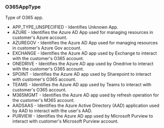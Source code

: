 ### O365AppType
Type of O365 app.

- APP_TYPE_UNSPECIFIED - Identifies Unknown App.
- AZURE - Identifies the Azure AD App used for managing resources in customer's Azure account.
- AZUREGOV - Identifies the Azure AD App used for managing resources in customer's Azure Gov account.
- EXCHANGE - Identifies the Azure AD app used by Exchange to interact with the customer's O365 account.
- ONEDRIVE - Identifies the Azure AD app used by Onedrive to interact with the customer's O365 account.
- SPOINT - Identifies the Azure AD app used by Sharepoint to interact with customer's O365 account.
- TEAMS - Identifies the Azure AD app used by Teams to interact with customer's O365 account.
- M365MGMT - Identifies the Azure AD app used by refresh operation for the customer's M365 account.
- AADSAAS - Identifies the Azure Active Directory (AAD) application used by AAD to interact with the user's AAD.
- PURVIEW - Identifies the Azure AD app used by Microsoft Purview to interact with customer's Microsoft Purview account.
